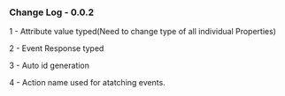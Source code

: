 ### Change Log - 0.0.2

1 - Attribute value typed(Need to change type of all individual Properties)

2 - Event Response typed

3 - Auto id generation

4 - Action name used for atatching events.

